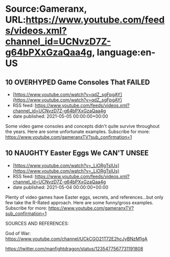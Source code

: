 # Source:Gameranx, URL:https://www.youtube.com/feeds/videos.xml?channel_id=UCNvzD7Z-g64bPXxGzaQaa4g, language:en-US

## 10 OVERHYPED Game Consoles That FAILED
 - [https://www.youtube.com/watch?v=qdZ_sgFpgAY](https://www.youtube.com/watch?v=qdZ_sgFpgAY)
 - RSS feed: https://www.youtube.com/feeds/videos.xml?channel_id=UCNvzD7Z-g64bPXxGzaQaa4g
 - date published: 2021-05-05 00:00:00+00:00

Some video game consoles and concepts didn't quite survive throughout the years. Here are some unfortunate examples.
Subscribe for more: https://www.youtube.com/gameranxTV?sub_confirmation=1

## 10 NAUGHTY Easter Eggs We CAN'T UNSEE
 - [https://www.youtube.com/watch?v=_LiORgTsIUs](https://www.youtube.com/watch?v=_LiORgTsIUs)
 - RSS feed: https://www.youtube.com/feeds/videos.xml?channel_id=UCNvzD7Z-g64bPXxGzaQaa4g
 - date published: 2021-05-04 00:00:00+00:00

Plenty of video games have Easter eggs, secrets, and references...but only few take the R-Rated approach. Here are some funny/gross examples.
Subscribe for more: https://www.youtube.com/gameranxTV?sub_confirmation=1

SOURCES AND REFERENCES:

God of War: https://www.youtube.com/channel/UCkCGO21T72E2hcJyBNzM1gA

https://twitter.com/manfightdragon/status/1235477567731191808

